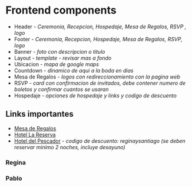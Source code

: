 # Frontend components

- Header - *Ceremonia, Recepcion, Hospedaje, Mesa de Regalos, RSVP , logo*
- Footer - *Ceremonia, Recepcion, Hospedaje, Mesa de Regalos, RSVP, logo*
- Banner - *foto con descripcion o titulo*
- Layout - *template - revisar mas a fondo*
- Ubicacion - *mapa de google maps*
- Countdown - *dinamico de aqui a la boda en dias*
- Mesa de Regalos - *logos con redireccionamiento con la pagina web*
- RSVP - *card con confirmacion de invitados, debe contener numero de boletos y confirmar cuantos se usaran*
- Hospedaje - *opciones de hospedaje y links y codigo de descuento*


## Links importantes

- [Mesa de Regalos](https://mesaderegalos.liverpool.com.mx/milistaderegalos/50488620)
- [Hotel La Reserva](https://www.lareservaajijic.com/)
- [Hotel del Pescador](https://www.hoteldelpescador.com/) - *codigo de descuento:  reginaysantiago (se deben reservar minimo 2 noches, incluye desayuno)*

### Regina

### Pablo